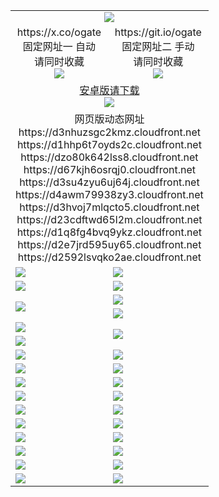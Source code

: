 ﻿<table>
  <tr><td colspan=2 align=center><img src="https://d2592lsvqko2ae.cloudfront.net/Up/oGate.jpg" /></td></tr>
  <tr>
    <td align=center>https://x.co/ogate<br>固定网址一 自动<br>请同时收藏<br><img src="https://d2592lsvqko2ae.cloudfront.net/Up/0WMGD1.png" /></td>
    <td align=center>https://git.io/ogate<br>固定网址二 手动<br>请同时收藏<br><img src="https://d2592lsvqko2ae.cloudfront.net/Up/0WMGD2.png" /></td>
  </tr>
  <tr>
    <td colspan=2 align=center><a href="https://d2592lsvqko2ae.cloudfront.net/ogUP.aspx?name=0ogate.apk&from=github" target="_blank">安卓版请下载<br/><img src="https://d2592lsvqko2ae.cloudfront.net/Up/0ogate.jpg" /></a></td>
  </tr>
  <tr><td colspan=2 align=center>网页版动态网址
<br>https://d3nhuzsgc2kmz.cloudfront.net
<br>https://d1hhp6t7oyds2c.cloudfront.net
<br>https://dzo80k642lss8.cloudfront.net
<br>https://d67kjh6osrqj0.cloudfront.net
<br>https://d3su4zyu6uj64j.cloudfront.net
<br>https://d4awm79938zy3.cloudfront.net
<br>https://d3hvoj7mlqcto5.cloudfront.net
<br>https://d23cdftwd65l2m.cloudfront.net
<br>https://d1q8fg4bvq9ykz.cloudfront.net
<br>https://d2e7jrd595uy65.cloudfront.net
<br>https://d2592lsvqko2ae.cloudfront.net
    </td>
  </tr>
  <tr>
    <td><a href="https://d2592lsvqko2ae.cloudfront.net/oNote.aspx?id=oGate&from=github" target="_blank"><img src="https://d2592lsvqko2ae.cloudfront.net/Up/0WCYQ.jpg" /></a></td>
    <td><a href="https://d2592lsvqko2ae.cloudfront.net/oNote.aspx?id=oNote&from=github" target="_blank"><img src="https://d2592lsvqko2ae.cloudfront.net/Up/0WZTT.jpg" /></a></td>
  </tr>
  <tr>
    <td><a href="https://d2592lsvqko2ae.cloudfront.net/ogDY.aspx?from=github" target="_blank"><img src="https://d2592lsvqko2ae.cloudfront.net/Up/DY.jpg"/></a></td>
    <td><a href="https://d2592lsvqko2ae.cloudfront.net/ogST.aspx?from=github" target="_blank"><img src="https://d2592lsvqko2ae.cloudfront.net/Up/ST.jpg"/></a></td>
  </tr>
  <tr>
    <td rowspan=2><a href="https://d2592lsvqko2ae.cloudfront.net/ogUP.aspx?name=WJ.mp4&from=github" target="_blank"><img src="https://d2592lsvqko2ae.cloudfront.net/Up/WJ.jpg" /></a></td>
    <td><a href="https://d2592lsvqko2ae.cloudfront.net/ogUP.aspx?name=DKC.mp4&count=17&from=github" target="_blank"><img src="https://d2592lsvqko2ae.cloudfront.net/Up/DKC.jpg" /></a></td> 
  </tr>
  <tr>
    <td><a href="https://d2592lsvqko2ae.cloudfront.net/ogUP.aspx?name=LRWS.mp4&count=6B:14,5A:10,5B:35,4A:14,4B:19,3A:10,3B:26,2A:16,2B:21,1A:23,1B:29&from=github" target="_blank"><img src="https://d2592lsvqko2ae.cloudfront.net/Up/LRWS.jpg" /></a></td>
  </tr>
  <tr>
    <td><a href="https://d2592lsvqko2ae.cloudfront.net/ogUP.aspx?name=JQR.mp4&count=2&from=github" target="_blank"><img src="https://d2592lsvqko2ae.cloudfront.net/Up/JQR.jpg" /></a></td>   
    <td rowspan=2><a href="https://d2592lsvqko2ae.cloudfront.net/ogUP.aspx?name=JP.mp4&count=9&from=github" target="_blank"><img src="https://d2592lsvqko2ae.cloudfront.net/Up/JP.jpg" /></td>
  </tr>
  <tr>
    <td><a href="https://d2592lsvqko2ae.cloudfront.net/ogUP.aspx?name=ZSJ.mp4&count=16&from=github" target="_blank"><img src="https://d2592lsvqko2ae.cloudfront.net/Up/ZSJ.jpg" /></a></td>
  </tr>
  <tr>
    <td><a href="https://d2592lsvqko2ae.cloudfront.net/ogUP.aspx?name=SSZJ.mp4&count=7&current=2&from=github" target="_blank"><img src="https://d2592lsvqko2ae.cloudfront.net/Up/SSZJ.jpg" /></a></td>
    <td><a href="https://d2592lsvqko2ae.cloudfront.net/ogUP.aspx?name=WH.mp4&from=github" target="_blank"><img src="https://d2592lsvqko2ae.cloudfront.net/Up/WH.jpg" /></a></td>
  </tr>
  <tr>
    <td><a href="https://d2592lsvqko2ae.cloudfront.net/ogUP.aspx?name=DWHM.mp4&from=github" target="_blank"><img src="https://d2592lsvqko2ae.cloudfront.net/Up/DWHM.jpg" /></a></td>
    <td><a href="https://d2592lsvqko2ae.cloudfront.net/ogUP.aspx?name=XTFY.mp4&count=24&from=github" target="_blank"><img src="https://d2592lsvqko2ae.cloudfront.net/Up/XTFY.jpg" /></a></td>
  </tr>
  <tr>
    <td><a href="https://d2592lsvqko2ae.cloudfront.net/ogUP.aspx?name=4SQQ.mp4&count=06:5,05:20&current=06:5&from=github" target="_blank"><img src="https://d2592lsvqko2ae.cloudfront.net/Up/4SQQ0.jpg" /></a></td>
    <td><a href="https://d2592lsvqko2ae.cloudfront.net/ogUP.aspx?name=4SHQ.mp4&count=06:4,05:29&current=06:4&from=github" target="_blank"><img src="https://d2592lsvqko2ae.cloudfront.net/Up/4SHQ0.jpg" /></a></td>
  </tr>
  <tr>
    <td><a href="https://d2592lsvqko2ae.cloudfront.net/ogUP.aspx?name=4SZG.mp4&count=06:5,05:22,04:22&current=06:3&from=github" target="_blank"><img src="https://d2592lsvqko2ae.cloudfront.net/Up/4SZG0.jpg" /></a></td>
    <td><a href="https://d2592lsvqko2ae.cloudfront.net/ogUP.aspx?name=4SDJ.mp4&count=06:4,05:48,04:52&current=06:3&from=github" target="_blank"><img src="https://d2592lsvqko2ae.cloudfront.net/Up/4SDJ0.jpg" /></a></td>
  </tr>
  <tr>
    <td><a href="https://d2592lsvqko2ae.cloudfront.net/onUP.aspx?name=https://x.co/dtw99&from=github" target="_blank"><img src="https://d2592lsvqko2ae.cloudfront.net/Up/0DTW.jpg"/></a></td>
    <td><a href="https://d2592lsvqko2ae.cloudfront.net/onUP.aspx?name=https://d2tyo2h9ydw5hf.cloudfront.net/acenter/&from=github" target="_blank"><img src="https://d2592lsvqko2ae.cloudfront.net/Up/0TDW.jpg" /></a></td>
  </tr>
  <tr>
    <td><a href="https://d2592lsvqko2ae.cloudfront.net/onUP.aspx?name=https://d2r8g7swm7yriq.cloudfront.net/gb/nsc413.htm&from=github" target="_blank"><img src="https://d2592lsvqko2ae.cloudfront.net/Up/0DJY.jpg" /></a></td>
    <td><a href="https://d2592lsvqko2ae.cloudfront.net/onUP.aspx?name=https://dgyo0jey7vwa5.cloudfront.net/xtr/gb/prog204.html&from=github" target="_blank"><img src="https://d2592lsvqko2ae.cloudfront.net/Up/0XTR.jpg" /></a></td>
  </tr>
  <tr>
    <td><a href="https://d2592lsvqko2ae.cloudfront.net/onUP.aspx?name=https://d1o6sqws00r7ay.cloudfront.net&from=github" target="_blank"><img src="https://d2592lsvqko2ae.cloudfront.net/Up/0MHW.jpg" /></a></td>
    <td><a href="https://d2592lsvqko2ae.cloudfront.net/onUP.aspx?name=https://d38z1xzg5vtneh.cloudfront.net&from=github" target="_blank"><img src="https://d2592lsvqko2ae.cloudfront.net/Up/0ZJW.jpg" /></a></td>
  </tr>
  <tr>
    <td><a href="https://d2592lsvqko2ae.cloudfront.net/ogUP.aspx?name=FG.zip&from=github" target="_blank"><img src="https://d2592lsvqko2ae.cloudfront.net/Up/FG.jpg" /></a></td>
    <td><a href="https://d2592lsvqko2ae.cloudfront.net/ogUP.aspx?name=FGA.apk&from=github" target="_blank"><img src="https://d2592lsvqko2ae.cloudfront.net/Up/FGA.jpg" /></a></td>
  </tr>
  <tr>
    <td><a href="https://d2592lsvqko2ae.cloudfront.net/ogUP.aspx?name=U.zip&from=github" target="_blank"><img src="https://d2592lsvqko2ae.cloudfront.net/Up/U.jpg" /></a></td>
    <td><a href="https://d2592lsvqko2ae.cloudfront.net/ogUP.aspx?name=UA.apk&from=github" target="_blank"><img src="https://d2592lsvqko2ae.cloudfront.net/Up/UA.jpg" /></a></td>
  </tr>
  <tr>
    <td><a href="https://d2592lsvqko2ae.cloudfront.net/ogUP.aspx?name=0iPPOTV.zip&from=github" target="_blank"><img src="https://d2592lsvqko2ae.cloudfront.net/Up/0iPPOTV.jpg" /></a></td>
    <td><a href="https://d2592lsvqko2ae.cloudfront.net/ogUP.aspx?name=0iNTD.apk&from=github" target="_blank"><img src="https://d2592lsvqko2ae.cloudfront.net/Up/0iNTD.jpg" /></a></td>
  </tr>
</table>

